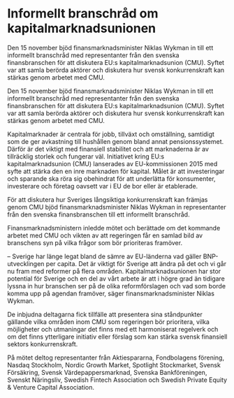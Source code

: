 # Informellt branschråd om kapitalmarknadsunionen

Den 15 november bjöd finansmarknadsminister Niklas Wykman in till ett informellt branschråd med representanter från den svenska finansbranschen för att diskutera EU:s kapitalmarknadsunion (CMU). Syftet var att samla berörda aktörer och diskutera hur svensk konkurrenskraft kan stärkas genom arbetet med CMU.

Den 15 november bjöd finansmarknadsminister Niklas Wykman in till ett informellt branschråd med representanter från den svenska finansbranschen för att diskutera EU:s kapitalmarknadsunion (CMU). Syftet var att samla berörda aktörer och diskutera hur svensk konkurrenskraft kan stärkas genom arbetet med CMU.

Kapitalmarknader är centrala för jobb, tillväxt och omställning, samtidigt som de ger avkastning till hushållen genom bland annat pensionssystemet. Därför är det viktigt med finansiell stabilitet och att marknaderna är av tillräcklig storlek och fungerar väl. Initiativet kring EU:s kapitalmarknadsunion (CMU) lanserades av EU-kommissionen 2015 med syfte att stärka den en inre marknaden för kapital. Målet är att investeringar och sparande ska röra sig obehindrat för att underlätta för konsumenter, investerare och företag oavsett var i EU de bor eller är etablerade.

För att diskutera hur Sveriges långsiktiga konkurrenskraft kan främjas genom CMU bjöd finansmarknadsminister Niklas Wykman in representanter från den svenska finansbranschen till ett informellt branschråd.

Finansmarknadsministern inledde mötet och berättade om det kommande arbetet med CMU och vikten av att regeringen får en samlad bild av branschens syn på vilka frågor som bör prioriteras framöver.

– Sverige har länge legat bland de sämre av EU-länderna vad gäller BNP-utvecklingen per capita. Det är viktigt för Sverige att ändra på det och vi går nu fram med reformer på flera områden. Kapitalmarknadsunionen har stor potential för Sverige och en del av vårt arbete är att i högre grad än tidigare lyssna in hur branschen ser på de olika reformförslagen och vad som borde komma upp på agendan framöver, säger finansmarknadsminister Niklas Wykman.

De inbjudna deltagarna fick tillfälle att presentera sina ståndpunkter gällande vilka områden inom CMU som regeringen bör prioritera, vilka möjligheter och utmaningar det finns med ett harmoniserat regelverk och om det finns ytterligare initiativ eller förslag som kan stärka svensk finansiell sektors konkurrenskraft.

På mötet deltog representanter från Aktiespararna, Fondbolagens förening, Nasdaq Stockholm, Nordic Growth Market, Spotlight Stockmarket, Svensk Försäkring, Svensk Värdepappersmarknad, Svenska Bankföreningen, Svenskt Näringsliv, Swedish Fintech Association och Swedish Private Equity & Venture Capital Association.
